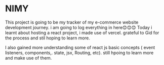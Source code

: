 # NIMY
This project is going to be my tracker of my e-commerce website development journey. i am going to log everything in here😊😊😊
Today i learnt about hosting a react project, i made use of vercel. grateful to Gid for the process and stil hoping to learn more.

I also gained more understanding some of react js basic concepts ( event listeners, components,. state, jsx, Routing, etc). still hpoing to learn more and make use of them.
